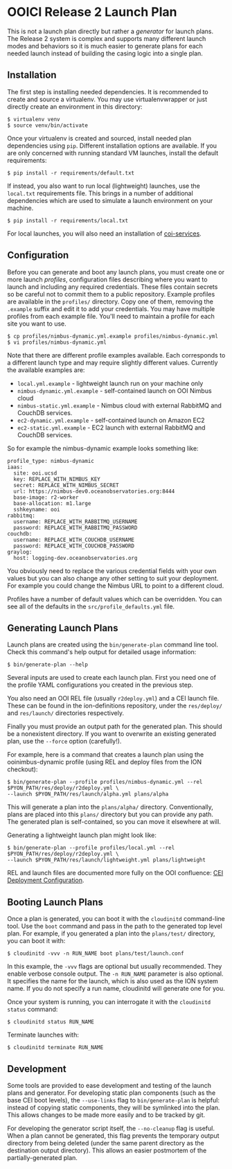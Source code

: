 OOICI Release 2 Launch Plan
===========================

This is not a launch plan directly but rather a _generator_ for launch plans.
The Release 2 system is complex and supports many different launch modes and
behaviors so it is much easier to generate plans for each needed launch
instead of building the casing logic into a single plan.


Installation
------------

The first step is installing needed dependencies. It is recommended to create
and source a virtualenv. You may use virtualenvwrapper or just directly create
an environment in this directory:

    $ virtualenv venv
    $ source venv/bin/activate

Once your virtualenv is created and sourced, install needed plan dependencies
using ``pip``. Different installation options are available. If you are only
concerned with running standard VM launches, install the default requirements:

    $ pip install -r requirements/default.txt

If instead, you also want to run local (lightweight) launches, use the
``local.txt`` requirements file. This brings in a number of additional
dependencies which are used to simulate a launch environment on your machine.

    $ pip install -r requirements/local.txt

For local launches, you will also need an installation of
[coi-services](https://github.com/ooici/coi-services).


Configuration
-------------

Before you can generate and boot any launch plans, you must create one or more
launch _profiles_, configuration files describing where you want to launch and
including any required credentials. These files contain secrets so be careful
not to commit them to a public repository. Example profiles are available in
the ``profiles/`` directory. Copy one of them, removing the ``.example`` suffix
and edit it to add your credentials. You may have multiple profiles from each
example file. You'll need to maintain a profile for each site you want to use.

    $ cp profiles/nimbus-dynamic.yml.example profiles/nimbus-dynamic.yml
    $ vi profiles/nimbus-dynamic.yml

Note that there are different profile examples available. Each corresponds to
a different launch type and may require slightly different values. Currently
the available examples are:

* ``local.yml.example`` - lightweight launch run on your machine only
* ``nimbus-dynamic.yml.example`` - self-contained launch on OOI Nimbus cloud
* ``nimbus-static.yml.example`` - Nimbus cloud with external RabbitMQ and
  CouchDB services.
* ``ec2-dynamic.yml.example`` - self-contained launch on Amazon EC2
* ``ec2-static.yml.example`` - EC2 launch with external RabbitMQ and
  CouchDB services.

So for example the nimbus-dynamic example looks something like:

    profile_type: nimbus-dynamic
    iaas:
      site: ooi.ucsd
      key: REPLACE_WITH_NIMBUS_KEY
      secret: REPLACE_WITH_NIMBUS_SECRET
      url: https://nimbus-dev0.oceanobservatories.org:8444
      base-image: r2-worker
      base-allocation: m1.large
      sshkeyname: ooi
    rabbitmq:
      username: REPLACE_WITH_RABBITMQ_USERNAME
      password: REPLACE_WITH_RABBITMQ_PASSWORD
    couchdb:
      username: REPLACE_WITH_COUCHDB_USERNAME
      password: REPLACE_WITH_COUCHDB_PASSWORD
    graylog:
      host: logging-dev.oceanobservatories.org

You obviously need to replace the various credential fields with your own
values but you can also change any other setting to suit your deployment.
For example you could change the Nimbus URL to point to a different cloud.

Profiles have a number of default values which can be overridden. You can
see all of the defaults in the ``src/profile_defaults.yml`` file.


Generating Launch Plans
-----------------------

Launch plans are created using the ``bin/generate-plan`` command line tool.
Check this command's help output for detailed usage information:

    $ bin/generate-plan --help

Several inputs are used to create each launch plan. First you need one of
the profile YAML configurations you created in the previous step.

You also need an OOI REL file (usually ``r2deploy.yml``) and a CEI launch
file. These can be found in the ion-definitions repository, under the
``res/deploy/`` and ``res/launch/`` directories respectively.

Finally you must provide an output path for the generated plan. This should
be a nonexistent directory. If you want to overwrite an existing generated
plan, use the ``--force`` option (carefully!).

For example, here is a command that creates a launch plan using the
ooinimbus-dynamic profile (using REL and deploy files from the ION checkout):

    $ bin/generate-plan --profile profiles/nimbus-dynamic.yml --rel $PYON_PATH/res/deploy/r2deploy.yml \
    --launch $PYON_PATH/res/launch/alpha.yml plans/alpha

This will generate a plan into the ``plans/alpha/`` directory. Conventionally,
plans are placed into this ``plans/`` directory but you can provide any path. The
generated plan is self-contained, so you can move it elsewhere at will.

Generating a lightweight launch plan might look like:

    $ bin/generate-plan --profile profiles/local.yml --rel $PYON_PATH/res/deploy/r2deploy.yml \
    --launch $PYON_PATH/res/launch/lightweight.yml plans/lightweight

REL and launch files are documented more fully on the OOI confluence:
[CEI Deployment Configuration](https://confluence.oceanobservatories.org/display/CIDev/CEI+Deployment+Configuration).


Booting Launch Plans
--------------------

Once a plan is generated, you can boot it with the ``cloudinitd`` command-line
tool. Use the ``boot`` command and pass in the path to the generated top level
plan. For example, if you generated a plan into the ``plans/test/`` directory,
you can boot it with:

    $ cloudinitd -vvv -n RUN_NAME boot plans/test/launch.conf

In this example, the ``-vvv`` flags are optional but usually recommended. They
enable verbose console output. The ``-n RUN_NAME`` parameter is also optional.
It specifies the name for the launch, which is also used as the ION system
name. If you do not specify a run name, cloudinitd will generate one for you.

Once your system is running, you can interrogate it with the
``cloudinitd status`` command:

    $ cloudinitd status RUN_NAME

Terminate launches with:

    $ cloudinitd terminate RUN_NAME


Development
-----------

Some tools are provided to ease development and testing of the launch plans
and generator. For developing static plan components (such as the base CEI
boot levels), the ``--use-links`` flag to ``bin/generate-plan`` is helpful:
instead of copying static components, they will be symlinked into the plan.
This allows changes to be made more easily and to be tracked by git.

For developing the generator script itself, the ``--no-cleanup`` flag is
useful. When a plan cannot be generated, this flag prevents the temporary
output directory from being deleted (under the same parent directory as the
destination output directory). This allows an easier postmortem of the
partially-generated plan.


